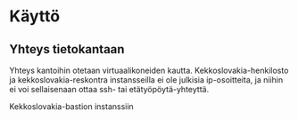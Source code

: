 # Käyttö

## Yhteys tietokantaan

Yhteys kantoihin otetaan virtuaalikoneiden kautta. Kekkoslovakia-henkilosto ja kekkoslovakia-reskontra instansseilla ei ole julkisia ip-osoitteita, ja niihin ei voi sellaisenaan ottaa ssh- tai etätyöpöytä-yhteyttä. 

Kekkoslovakia-bastion instanssiin